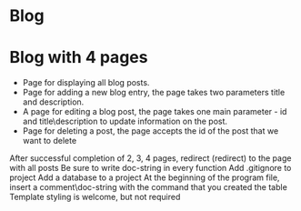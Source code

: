 # Blog

<h1> Blog with 4 pages </h1>

<ul>
<li> Page for displaying all blog posts. </li>
<li> Page for adding a new blog entry, the page takes two parameters title and description. </li>
<li> A page for editing a blog post, the page takes one main parameter - id and title\description to update information on the post. </li>
<li> Page for deleting a post, the page accepts the id of the post that we want to delete </li>
</ul>



After successful completion of 2, 3, 4 pages, redirect (redirect) to the page with all posts
Be sure to write doc-string in every function
Add .gitignore to project
Add a database to a project
At the beginning of the program file, insert a comment\doc-string with the command that you created the table
Template styling is welcome, but not required
